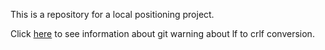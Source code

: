 This is a repository for a local positioning project.

Click [here](https://stackoverflow.com/questions/5834014/lf-will-be-replaced-by-crlf-in-git-what-is-that-and-is-it-important) to see information about git warning about lf to crlf conversion.